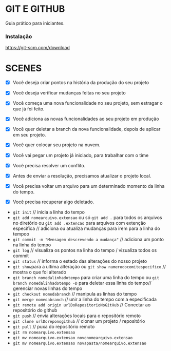 # GIT E GITHUB

Guia prático para iniciantes.

### Instalação

https://git-scm.com/download

# SCENES

- [x] Você deseja criar pontos na história da produção do seu projeto
- [x] Você deseja verificar mudanças feitas no seu projeto

- [x] Você começa uma nova funcionalidade no seu projeto, sem estragar o que já foi feito.
- [x] Você adiciona as novas funcionalidades ao seu projeto em produção
- [x] Você quer deletar a branch da nova funcionalidade, depois de aplicar em seu projeto.

- [x] Você quer colocar seu projeto na nuvem.

- [x] Você vai pegar um projeto já iniciado, para trabalhar com o time
- [x] Você precisa resolver um conflito.
- [x] Antes de enviar a resolução, precisamos atualizar o projeto local.

- [x] Você precisa voltar um arquivo para um determinado momento da linha do tempo.
- [x] Você precisa recuperar algo deletado.

* `git init` // inicia a linha do tempo
* `git add nomearquivo.extensao` ou só `git add .` para todos os arquivos no diretório ou `git add .extencao` para arquivos com extenção específica  // adiciona ou atualiza mudanças para irem para a linha do tempoo
* `git commit -m "Mensagem descrevendo a mudança"` // adiciona um ponto na linha do tempo
* `git log` // visualiza os pontos na linha do tempo / vizualiza todos os commit
* `git status` // informa o estado das alterações do nosso projeto
* `git show`para a ultima alteração ou `git show numerodocomitespecifico` // mostra o que foi alterado
* `git branch nomedalinhadotempo` para criar uma linha do tempo ou `git branch nomedalinhadotempo -D` para deletar essa linha do tempo// gerenciar novas linhas do tempo
* `git checkout nomedabranch` // manipula as linhas do tempo
* `git merge nomedabranch` // unir a linha do tempo com a especificada
* `git remote add origin urlDoRepositorioNoGitHub` // Conectar ao repositório do github
* `git push` // envia alterações locais para o repositório remoto
* `git clone urlDoreponogithub` // clonar um projeto / repositório
* `git pull` // puxa do repositório remoto
* `git rm nomearquivo.extensao`
* `git mv nomearquivo.extensao novonomearquivo.extensao`
* `git mv nomearquivo.extensao novapasta/nomearquivo.extensao`
